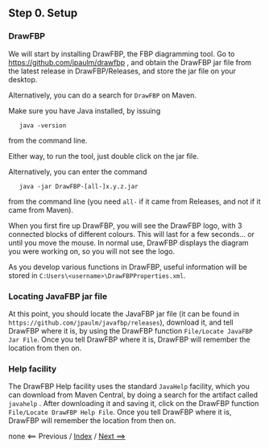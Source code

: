 
<link href="../style.css" rel="stylesheet" type="text/css">

## Step 0.  Setup

### DrawFBP

We will start by installing DrawFBP, the FBP diagramming tool.  Go to https://github.com/jpaulm/drawfbp , and obtain the DrawFBP jar file from the latest release in DrawFBP/Releases, and store the jar file on your desktop.  

Alternatively, you can do a search for `DrawFBP` on Maven.  

Make sure you have Java installed, by issuing

       java -version
       
from the command line.

Either way, to run the tool, just double click on the jar file.

Alternatively, you can enter the command

       java -jar DrawFBP-[all-]x.y.z.jar
       
from the command line (you need `all-` if it came from Releases, and not if it came from Maven).

When you first fire up DrawFBP, you will see the DrawFBP logo, with 3 connected blocks of different colours.  This will last for a few seconds... or until you move the mouse.  In normal use, DrawFBP displays the diagram you were working on, so you will not see the logo.

As you develop various functions in DrawFBP, useful information will be stored in `C:Users\<username>\DrawFBPProperties.xml`.

### Locating JavaFBP jar file

At this point, you should locate the JavaFBP jar file (it can be found in `https://github.com/jpaulm/javafbp/releases`), download it, and tell DrawFBP where it is, by using the DrawFBP function `File/Locate JavaFBP Jar File`.  Once you tell DrawFBP where it is, DrawFBP will remember the location from then on.  

### Help facility

The DrawFBP Help facility uses the standard `JavaHelp` facility, which you can download from Maven Central, by doing a search for the artifact called `javahelp` .  After downloading it and saving it, click on the DrawFBP function `File/Locate DrawFBP Help File`.   Once you tell DrawFBP where it is, DrawFBP will remember the location from then on.  

<p>  <div class=middle> none  &lt;== Previous / <a href="../README.md"> Index</a> / <a href="../Step1/README.md"> Next ==&gt; </a></div> </p>